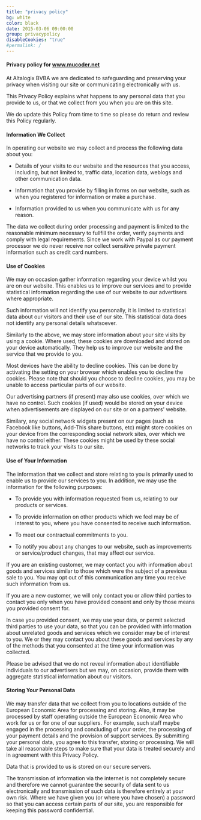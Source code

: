 ```yaml
---
title: "privacy policy"
bg: white
color: black
date: 2015-03-06 09:00:00
group: privacypolicy
disableCookies: "true"
#permalink: /
---
```


#### Privacy policy for www.mucoder.net

At Altalogix BVBA we are dedicated to safeguarding and preserving your privacy when visiting our site or communicating electronically with us. 

This Privacy Policy explains what happens to any personal data that you provide to us, or that we collect from you when you are on this site. 

We do update this Policy from time to time so please do return and review this Policy regularly.


#### Information We Collect 

In operating our website we may collect and process the following data about you:

- Details of your visits to our website and the resources that you access, including, but not limited to, traffic data, location data, weblogs and other communication data.

- Information that you provide by filling in forms on our website, such as when you registered for information or make a purchase. 

- Information provided to us when you communicate with us for any reason.

 The data we collect during order processing and payment is limited to the reasonable minimum necessary to fullfill the order, verify payments and comply with legal requirements. Since we work with Paypal as our payment processor we do never receive nor collect sensitive private payment information such as credit card numbers.

#### Use of Cookies 

We may on occasion gather information regarding your device whilst you are on our website. This enables us to improve our services and to provide statistical information regarding the use of our website to our advertisers where appropriate. 

Such information will not identify you personally, it is limited to statistical data about our visitors and their use of our site. This statistical data does not identify any personal details whatsoever.

Similarly to the above, we may store information about your site visits by using a cookie. Where used, these cookies are downloaded and stored on your device automatically. They help us to improve our website and the service that we provide to you. 

Most devices have the ability to decline cookies.  This can be done by activating the setting on your browser which enables you to decline the cookies. Please note that should you choose to decline cookies, you may be unable to access particular parts of our website. 

Our advertising partners (if present) may also use cookies, over which we have no control.  Such cookies (if used) would be stored on your device when advertisements are displayed on our site or on a partners' website. 

Similary, any social network widgets present on our pages (such as Facebook like buttons, Add-This share buttons, etc) might store cookies on your device from the corresponding social network sites, over which we have no control either.  These cookies might be used by these social networks to track your visits to our site.


#### Use of Your Information

The information that we collect and store relating to you is primarily used to enable us to provide our services to you.  In addition, we may use the information for the following purposes:

- To provide you with information requested from us, relating to our products or services.

- To provide information on other products which we feel may be of interest to you, where you have consented to receive such information. 

- To meet our contractual commitments to you.

- To notify you about any changes to our website, such as improvements or service/product changes, that may affect our service.

If you are an existing customer, we may contact you with information about goods and services similar to those which were the subject of a previous sale to you. You may opt out of this communication any time you receive such information from us. 

If you are a new customer, we will only contact you or allow third parties to contact you only when you have provided consent and only by those means you provided consent for.

In case you provided consent, we may use your data, or permit selected third parties to use your data, so that you can be provided with information about unrelated goods and services which we consider may be of interest to you.  We or they may contact you about these goods and services by any of the methods that you consented at the time your information was collected.

Please be advised that we do not reveal information about identifiable individuals to our advertisers but we may, on occasion, provide them with aggregate statistical information about our visitors.  


#### Storing Your Personal Data

We may transfer data that we collect from you to locations outside of the European Economic Area for processing and storing. Also, it may be processed by staff operating outside the European Economic Area who work for us or for one of our suppliers. For example, such staff maybe engaged in the processing and concluding of your order, the processing of your payment details and the provision of support services. By submitting your personal data, you agree to this transfer, storing or processing. We will take all reasonable steps to make sure that your data is treated securely and in agreement with this Privacy Policy.

Data that is provided to us is stored on our secure servers. 

The transmission of information via the internet is not completely secure and therefore we cannot guarantee the security of data sent to us electronically and transmission of such data is therefore entirely at your own risk. Where we have given you (or where you have chosen) a password so that you can access certain parts of our site, you are responsible for keeping this password confidential.

